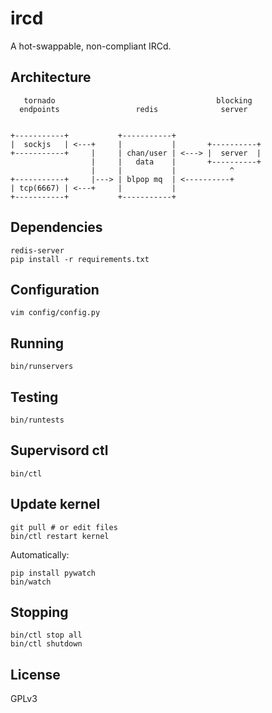 # ircd

A hot-swappable, non-compliant IRCd.

## Architecture

       tornado                                    blocking
      endpoints                 redis              server
    
    
    +-----------+           +-----------+
    |  sockjs   | <---+     |           |       +----------+
    +-----------+     |     | chan/user | <---> |  server  |
                      |     |   data    |       +----------+
                      |     |           |            ^
    +-----------+     |---> | blpop mq  | <----------+
    | tcp(6667) | <---+     |           |
    +-----------+           +-----------+

## Dependencies

    redis-server
    pip install -r requirements.txt

## Configuration

    vim config/config.py

## Running

    bin/runservers

## Testing

    bin/runtests

## Supervisord ctl

    bin/ctl

## Update kernel

    git pull # or edit files
    bin/ctl restart kernel

Automatically:

    pip install pywatch
    bin/watch

## Stopping

    bin/ctl stop all
    bin/ctl shutdown

## License

GPLv3
